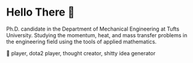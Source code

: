 # Hello There 👋

Ph.D. candidate in the Department of Mechanical Engineering at Tufts University. Studying the momentum, heat, and mass transfer problems in the engineering field using the tools of applied mathematics.

🎸 player, dota2 player, thought creator, shitty idea generator

<!--
**haotianjia95/haotianjia95** is a ✨ _special_ ✨ repository because its `README.md` (this file) appears on your GitHub profile.

# 嗨！有人吗
如果你看到了段文字，那么恭喜你，成功的发现了贾老板保留的隐藏内容，这个仓库里保存了我这些年以来的对于生活、世界、以及人生的看法，还有很多杂七杂八的想法。

-->
